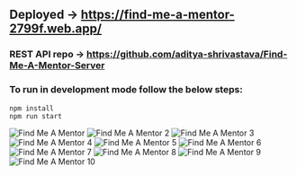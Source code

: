 ## Deployed -> https://find-me-a-mentor-2799f.web.app/

### REST API repo -> https://github.com/aditya-shrivastava/Find-Me-A-Mentor-Server

### To run in development mode follow the below steps:

`npm install`
<br/>
`npm run start`

![Find Me A Mentor ](https://user-images.githubusercontent.com/39914834/189053771-1506554c-686e-4f12-9789-c99669c1c12f.png)
![Find Me A Mentor 2](https://user-images.githubusercontent.com/39914834/189053795-f3e657e9-e522-477e-afa9-ba7ee9d69209.png)
![Find Me A Mentor 3](https://user-images.githubusercontent.com/39914834/189053826-4f17c17b-f059-4186-82e0-78ae939e3d38.png)
![Find Me A Mentor 4](https://user-images.githubusercontent.com/39914834/189053839-ac27bc6d-41ba-4dd7-8b00-9c1780e079ab.png)
![Find Me A Mentor 5](https://user-images.githubusercontent.com/39914834/189053853-bcb8fc60-b893-4a2c-99f6-717ac22f545c.png)
![Find Me A Mentor 6](https://user-images.githubusercontent.com/39914834/189053860-0e8369c3-90d0-4bee-bc6b-18d2c50d31c5.png)
![Find Me A Mentor 7](https://user-images.githubusercontent.com/39914834/189053871-530b5257-7dfe-4ce5-8be6-5ad032414dc8.png)
![Find Me A Mentor 8](https://user-images.githubusercontent.com/39914834/189053881-d45d90dd-096e-437e-b152-41c0a6e4f6f6.png)
![Find Me A Mentor 9](https://user-images.githubusercontent.com/39914834/189053884-06caa980-df10-4d4a-9385-1cf3531c95b3.png)
![Find Me A Mentor 10](https://user-images.githubusercontent.com/39914834/189053893-a66aa8a7-3889-4c05-b35c-200d64da1058.png)
